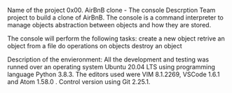 Name of the project
0x00. AirBnB clone - The console
Descrption
Team project to build a clone of AirBnB.
The console is a command interpreter to manage objects abstraction between objects and how they are stored.

The console will perform the following tasks:
create a new object
retrive an object from a file
do operations on objects
destroy an object

Description of the envieronment:
All the development and testing was runned over an operating system Ubuntu 20.04 LTS using programming language Python 3.8.3. The editors used were VIM 8.1.2269, VSCode 1.6.1 and Atom 1.58.0 . Control version using Git 2.25.1.


